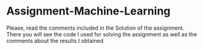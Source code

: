 # Assignment-Machine-Learning

Please, read the comments included in the Solution of the assignment. There you will see the code I used for solving the assignment as well as the comments about the results I obtained
